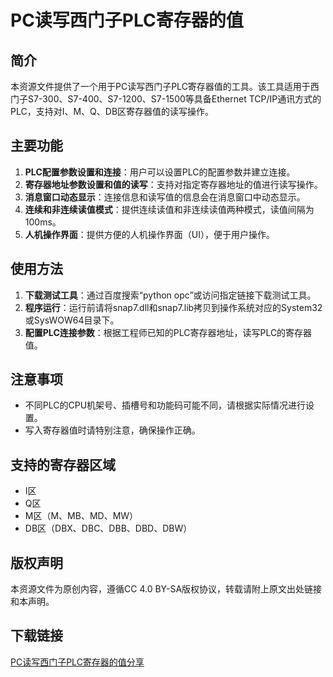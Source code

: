 # PC读写西门子PLC寄存器的值

## 简介
本资源文件提供了一个用于PC读写西门子PLC寄存器值的工具。该工具适用于西门子S7-300、S7-400、S7-1200、S7-1500等具备Ethernet TCP/IP通讯方式的PLC，支持对I、M、Q、DB区寄存器值的读写操作。

## 主要功能
1. **PLC配置参数设置和连接**：用户可以设置PLC的配置参数并建立连接。
2. **寄存器地址参数设置和值的读写**：支持对指定寄存器地址的值进行读写操作。
3. **消息窗口动态显示**：连接信息和读写值的信息会在消息窗口中动态显示。
4. **连续和非连续读值模式**：提供连续读值和非连续读值两种模式，读值间隔为100ms。
5. **人机操作界面**：提供方便的人机操作界面（UI），便于用户操作。

## 使用方法
1. **下载测试工具**：通过百度搜索“python opc”或访问指定链接下载测试工具。
2. **程序运行**：运行前请将snap7.dll和snap7.lib拷贝到操作系统对应的System32或SysWOW64目录下。
3. **配置PLC连接参数**：根据工程师已知的PLC寄存器地址，读写PLC的寄存器值。

## 注意事项
- 不同PLC的CPU机架号、插槽号和功能码可能不同，请根据实际情况进行设置。
- 写入寄存器值时请特别注意，确保操作正确。

## 支持的寄存器区域
- I区
- Q区
- M区（M、MB、MD、MW）
- DB区（DBX、DBC、DBB、DBD、DBW）

## 版权声明
本资源文件为原创内容，遵循CC 4.0 BY-SA版权协议，转载请附上原文出处链接和本声明。

## 下载链接

[PC读写西门子PLC寄存器的值分享](https://pan.quark.cn/s/827fffab4d3b)